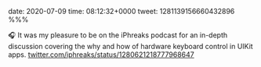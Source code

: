 date: 2020-07-09
time: 08:12:32+0000
tweet: 1281139156660432896
%%%

🎧 It was my pleasure to be on the iPhreaks podcast for an in-depth discussion covering the why and how of hardware keyboard control in UIKit apps. [twitter.com/iphreaks/status/1280621218777968647](https://twitter.com/iphreaks/status/1280621218777968647)
